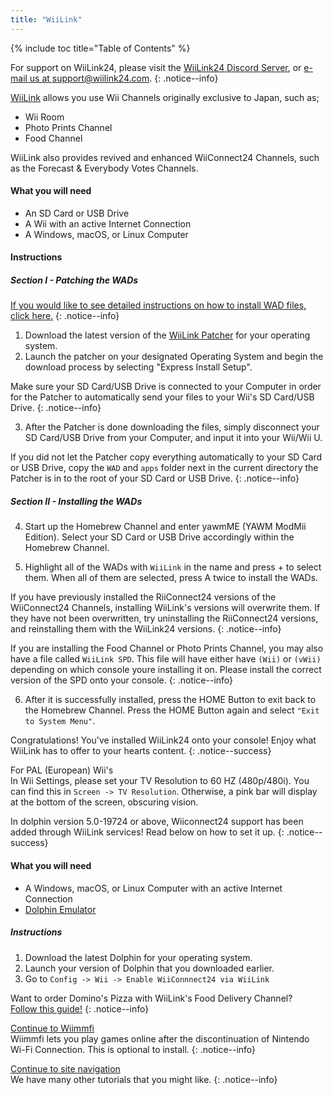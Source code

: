 ```yaml
---
title: "WiiLink"
---
```


{% include toc title="Table of Contents" %}

For support on WiiLink24, please visit the [WiiLink24 Discord Server](https://discord.com/invite/reqUMqxu8D), or [e-mail us at support@wiilink24.com](mailto:support@wiilink24.com).
{: .notice--info}

[WiiLink](https://wiilink24.com/) allows you use Wii Channels originally exclusive to Japan, such as;

- Wii Room
- Photo Prints Channel
- Food Channel

WiiLink also provides revived and enhanced WiiConnect24 Channels, such as the Forecast & Everybody Votes Channels.

#### What you will need

- An SD Card or USB Drive
- A Wii with an active Internet Connection
- A Windows, macOS, or Linux Computer

#### Instructions

##### Section I - Patching the WADs

[If you would like to see detailed instructions on how to install WAD files, click here.](yawmme)
{: .notice--info}

1. Download the latest version of the [WiiLink Patcher](https://github.com/WiiLink24/WiiLink24-Patcher/releases/tag/v1.2.1) for your operating system.
2. Launch the patcher on your designated Operating System and begin the download process by selecting "Express Install Setup".

Make sure your SD Card/USB Drive is connected to your Computer in order for the Patcher to automatically send your files to your Wii's SD Card/USB Drive.
{: .notice--info}

3. After the Patcher is done downloading the files, simply disconnect your SD Card/USB Drive from your Computer, and input it into your Wii/Wii U.

If you did not let the Patcher copy everything automatically to your SD Card or USB Drive, copy the `WAD` and `apps` folder next in the current directory the Patcher is in to the root of your SD Card or USB Drive.
{: .notice--info}

##### Section II - Installing the WADs

4. Start up the Homebrew Channel and enter yawmME (YAWM ModMii Edition).
Select your SD Card or USB Drive accordingly within the Homebrew Channel.

5. Highlight all of the WADs with `WiiLink` in the name and press + to select them. When all of them are selected, press A twice to install the WADs.

If you have previously installed the RiiConnect24 versions of the WiiConnect24 Channels, installing WiiLink's versions will overwrite them. If they have not been overwritten, try uninstalling the RiiConnect24 versions, and reinstalling them with the WiiLink24 versions.
{: .notice--info}

If you are installing the Food Channel or Photo Prints Channel, you may also have a file called `WiiLink SPD`. This file will have either have `(Wii)` or `(vWii)` depending on which console youre installing it on. Please install the correct version of the SPD onto your console.
{: .notice--info}

6. After it is successfully installed, press the HOME Button to exit back to the Homebrew Channel. Press the HOME Button again and select `"Exit to System Menu"`.

Congratulations! You've installed WiiLink24 onto your console! Enjoy what WiiLink has to offer to your hearts content.
{: .notice--success}

For PAL (European) Wii's<br>
In Wii Settings, please set your TV Resolution to 60 HZ (480p/480i). You can find this in `Screen -> TV Resolution`. Otherwise, a pink bar will display at the bottom of the screen, obscuring vision.

In dolphin version 5.0-19724 or above, Wiiconnect24 support has been added through WiiLink services! Read below on how to set it up.
{: .notice--success}

#### What you will need

- A Windows, macOS, or Linux Computer with an active Internet Connection
- [Dolphin Emulator](https://dolphin-emu.org/download/)

##### Instructions

1. Download the latest Dolphin for your operating system.
2. Launch your version of Dolphin that you downloaded earlier.
3. Go to `Config -> Wii -> Enable WiiConnnect24 via WiiLink`

Want to order Domino's Pizza with WiiLink's Food Delivery Channel?<br>[Follow this guide!](wiilink-demae-dominos)
{: .notice--info}

[Continue to Wiimmfi](wiimmfi)<br>
Wiimmfi lets you play games online after the discontinuation of Nintendo Wi-Fi Connection. This is optional to install.
{: .notice--info}

[Continue to site navigation](site-navigation)<br>
We have many other tutorials that you might like.
{: .notice--info}
